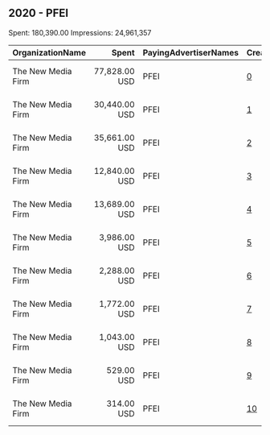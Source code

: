 ## 2020 - PFEI 
Spent: 180,390.00
Impressions: 24,961,357

|OrganizationName|Spent|PayingAdvertiserNames|CreativeUrls|Impressions|Genders|AgeBrackets|CountryCodes|BillingAddresses|CandidateBallotInformation|
|:---|---:|:---|:---|---:|:---|:---|:---|:---|:---|
|The New Media Firm|77,828.00 USD|PFEI|[0](https://www.snap.com/political-ads/asset/2d5d9b4bab629a2e59f0408673eb6e2f3c090498315bcb9bbce6e2c2b83e961d?mediaType=mp4)|16,712,924||18+|united states|"1730 Rhode Island Ave, NW Ste 213,Washington,20036,US"|Progress Florida Education Institute|
|The New Media Firm|30,440.00 USD|PFEI|[1](https://www.snap.com/political-ads/asset/7294fa1f08fb251d16f9dcf229df0d95d78c97a7b263b66af39346a2a9e3cf77?mediaType=mp4)|3,140,127||18+|united states|"1730 Rhode Island Ave, NW Ste 213,Washington,20036,US"|Progress Florida Education Institute|
|The New Media Firm|35,661.00 USD|PFEI|[2](https://www.snap.com/political-ads/asset/db7dddb4e39aff729714e45dacb1a3336cb3b376650d50a6551b910501dcc020?mediaType=mp4)|2,424,426||18+|united states|"1730 Rhode Island Ave, NW Ste 213,Washington,20036,US"|Progress Florida Education Institute|
|The New Media Firm|12,840.00 USD|PFEI|[3](https://www.snap.com/political-ads/asset/3bd12dbc9fa302d021129854199d3de053cd8470c019bf94811bb5058895e644?mediaType=mp4)|1,170,409||18+|united states|"1730 Rhode Island Ave, NW Ste 213,Washington,20036,US"|Progress Florida Education Institute|
|The New Media Firm|13,689.00 USD|PFEI|[4](https://www.snap.com/political-ads/asset/9a37b9f21e3f13e16373fd5e3dfeccca6429e908c7f05e35847dec99d12fef08?mediaType=mp4)|864,960||18+|united states|"1730 Rhode Island Ave, NW Ste 213,Washington,20036,US"|Progress Florida Education Institute|
|The New Media Firm|3,986.00 USD|PFEI|[5](https://www.snap.com/political-ads/asset/7bd9a2a95e0b542ebb406d23d19b7744457a480c83a707aa7b14dea4018f37f8?mediaType=mp4)|406,339||18+|united states|"1730 Rhode Island Ave, NW Ste 213,Washington,20036,US"|Progress Florida Education Institute|
|The New Media Firm|2,288.00 USD|PFEI|[6](https://www.snap.com/political-ads/asset/14f951df99eef275cb9a6e45ebdd1f4f7835efb2ea3c04e3842c4ca6f42abec0?mediaType=mp4)|101,777||18+|united states|"1730 Rhode Island Ave, NW Ste 213,Washington,20036,US"|Progress Florida Education Institute|
|The New Media Firm|1,772.00 USD|PFEI|[7](https://www.snap.com/political-ads/asset/c2a155da0e73d7309a5498d2d651f52bed37d86bb4747e152bff624daf21716b?mediaType=mp4)|62,106||18+|united states|"1730 Rhode Island Ave, NW Ste 213,Washington,20036,US"|Progress Florida Education Institute|
|The New Media Firm|1,043.00 USD|PFEI|[8](https://www.snap.com/political-ads/asset/f0457571a5ec416e189ea450332cf69eb2fc9540c9c5b042a1d687c1420ccf69?mediaType=mp4)|55,107||18+|united states|"1730 Rhode Island Ave, NW Ste 213,Washington,20036,US"|Progress Florida Education Institute|
|The New Media Firm|529.00 USD|PFEI|[9](https://www.snap.com/political-ads/asset/2c04d3558fc41954e6577a38afa61fd749c510986596e8c8d3bfdc9eed294545?mediaType=mp4)|14,030||18+|united states|"1730 Rhode Island Ave, NW Ste 213,Washington,20036,US"|Progress Florida Education Institute|
|The New Media Firm|314.00 USD|PFEI|[10](https://www.snap.com/political-ads/asset/5dca0dfc6bb4db2b113baeb7b48e410d5fbf1981e1c4a1a5dd12e1a3a51fbcef?mediaType=mp4)|9,152||18+|united states|"1730 Rhode Island Ave, NW Ste 213,Washington,20036,US"|Progress Florida Education Institute|
